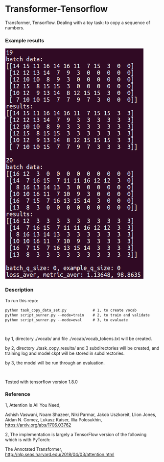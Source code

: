 # Transformer-Tensorflow

Transformer, Tensorflow. Dealing with a toy task: to copy a sequence of numbers.

### Example results
  
![eval_result](https://github.com/Li-Ming-Fan/transformer-tensorflow/blob/master/aaa_task_copy_result_examples/eval_result.PNG?raw=true)

  
### Description
  
To run this repo:

```
python task_copy_data_set.py            # 1, to create vocab
python script_sunner.py --mode=train    # 2, to train and validate
python script_sunner.py --mode=eval     # 3, to evaluate
```
  
</br>

by 1, directory ./vocab/ and file ./vocab/vocab_tokens.txt will be created. 
  
by 2, directory ./task_copy_results/ and 3 subdirectories will be created, and training log and model ckpt will be stored in subdirectories.
  
by 3, the model will be run through an evaluation.


</br>

Tested with tensorflow version 1.8.0


### Reference
  
1, Attention Is All You Need,

Ashish Vaswani, Noam Shazeer, Niki Parmar, Jakob Uszkoreit, Llion Jones, Aidan N. Gomez, Lukasz Kaiser, Illia Polosukhin, https://arxiv.org/abs/1706.03762

2, The implementation is largely a TensorFlow version of the following which is with PyTorch:

The Annotated Transformer, http://nlp.seas.harvard.edu/2018/04/03/attention.html



